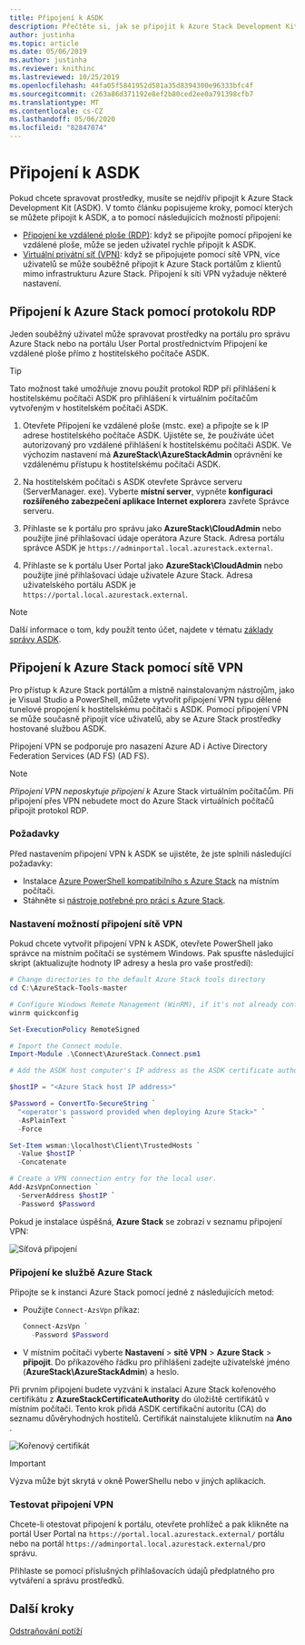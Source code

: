 ```yaml
---
title: Připojení k ASDK
description: Přečtěte si, jak se připojit k Azure Stack Development Kit (ASDK).
author: justinha
ms.topic: article
ms.date: 05/06/2019
ms.author: justinha
ms.reviewer: knithinc
ms.lastreviewed: 10/25/2019
ms.openlocfilehash: 44fa05f5841952d581a35d8394300e96333bfc4f
ms.sourcegitcommit: c263a86d371192e8ef2b80ced2ee0a791398cfb7
ms.translationtype: MT
ms.contentlocale: cs-CZ
ms.lasthandoff: 05/06/2020
ms.locfileid: "82847074"
---
```

# <a name="connect-to-the-asdk"></a>Připojení k ASDK

Pokud chcete spravovat prostředky, musíte se nejdřív připojit k Azure Stack Development Kit (ASDK). V tomto článku popisujeme kroky, pomocí kterých se můžete připojit k ASDK, a to pomocí následujících možností připojení:

* [Připojení ke vzdálené ploše (RDP)](#connect-with-rdp): když se připojíte pomocí připojení ke vzdálené ploše, může se jeden uživatel rychle připojit k ASDK.
* [Virtuální privátní síť (VPN)](#connect-with-vpn): když se připojujete pomocí sítě VPN, více uživatelů se může souběžně připojit k Azure Stack portálům z klientů mimo infrastrukturu Azure Stack. Připojení k síti VPN vyžaduje některé nastavení.

<a name="connect-with-rdp"></a>
## <a name="connect-to-azure-stack-using-rdp"></a>Připojení k Azure Stack pomocí protokolu RDP

Jeden souběžný uživatel může spravovat prostředky na portálu pro správu Azure Stack nebo na portálu User Portal prostřednictvím Připojení ke vzdálené ploše přímo z hostitelského počítače ASDK.

> [!TIP]
> Tato možnost také umožňuje znovu použít protokol RDP při přihlášení k hostitelskému počítači ASDK pro přihlášení k virtuálním počítačům vytvořeným v hostitelském počítači ASDK.

1. Otevřete Připojení ke vzdálené ploše (mstc. exe) a připojte se k IP adrese hostitelského počítače ASDK. Ujistěte se, že používáte účet autorizovaný pro vzdálené přihlášení k hostitelskému počítači ASDK. Ve výchozím nastavení má **AzureStack\AzureStackAdmin** oprávnění ke vzdálenému přístupu k hostitelskému počítači ASDK.  

2. Na hostitelském počítači s ASDK otevřete Správce serveru (ServerManager. exe). Vyberte **místní server**, vypněte **konfiguraci rozšířeného zabezpečení aplikace Internet explorer**a zavřete Správce serveru.

3. Přihlaste se k portálu pro správu jako **AzureStack\CloudAdmin** nebo použijte jiné přihlašovací údaje operátora Azure Stack. Adresa portálu správce ASDK je `https://adminportal.local.azurestack.external`.

4. Přihlaste se k portálu User Portal jako **AzureStack\CloudAdmin** nebo použijte jiné přihlašovací údaje uživatele Azure Stack. Adresa uživatelského portálu ASDK je `https://portal.local.azurestack.external`.

> [!NOTE]
> Další informace o tom, kdy použít tento účet, najdete v tématu [základy správy ASDK](asdk-admin-basics.md#what-account-should-i-use).

<a name="connect-with-vpn"></a>
## <a name="connect-to-azure-stack-using-vpn"></a>Připojení k Azure Stack pomocí sítě VPN

Pro přístup k Azure Stack portálům a místně nainstalovaným nástrojům, jako je Visual Studio a PowerShell, můžete vytvořit připojení VPN typu dělené tunelové propojení k hostitelskému počítači s ASDK. Pomocí připojení VPN se může současně připojit více uživatelů, aby se Azure Stack prostředky hostované službou ASDK.

Připojení VPN se podporuje pro nasazení Azure AD i Active Directory Federation Services (AD FS) (AD FS).

> [!NOTE]
> *Připojení VPN neposkytuje připojení k* Azure Stack virtuálním počítačům. Při připojení přes VPN nebudete moct do Azure Stack virtuálních počítačů připojit protokol RDP.

### <a name="prerequisites"></a>Požadavky
Před nastavením připojení VPN k ASDK se ujistěte, že jste splnili následující požadavky:

- Instalace [Azure PowerShell kompatibilního s Azure Stack](asdk-post-deploy.md#install-azure-stack-powershell) na místním počítači.  
- Stáhněte si [nástroje potřebné pro práci s Azure Stack](asdk-post-deploy.md#download-the-azure-stack-tools).

### <a name="set-up-vpn-connectivity"></a>Nastavení možností připojení sítě VPN

Pokud chcete vytvořit připojení VPN k ASDK, otevřete PowerShell jako správce na místním počítači se systémem Windows. Pak spusťte následující skript (aktualizujte hodnoty IP adresy a hesla pro vaše prostředí):

```powershell
# Change directories to the default Azure Stack tools directory
cd C:\AzureStack-Tools-master

# Configure Windows Remote Management (WinRM), if it's not already configured.
winrm quickconfig  

Set-ExecutionPolicy RemoteSigned

# Import the Connect module.
Import-Module .\Connect\AzureStack.Connect.psm1

# Add the ASDK host computer's IP address as the ASDK certificate authority (CA) to the list of trusted hosts. Make sure you update the IP address and password values for your environment.

$hostIP = "<Azure Stack host IP address>"

$Password = ConvertTo-SecureString `
  "<operator's password provided when deploying Azure Stack>" `
  -AsPlainText `
  -Force

Set-Item wsman:\localhost\Client\TrustedHosts `
  -Value $hostIP `
  -Concatenate

# Create a VPN connection entry for the local user.
Add-AzsVpnConnection `
  -ServerAddress $hostIP `
  -Password $Password

```

Pokud je instalace úspěšná, **Azure Stack** se zobrazí v seznamu připojení VPN:

![Síťová připojení](media/asdk-connect/vpn.png)  

### <a name="connect-to-azure-stack"></a>Připojení ke službě Azure Stack

  Připojte se k instanci Azure Stack pomocí jedné z následujících metod:  

  * Použijte `Connect-AzsVpn` příkaz:
      
    ```powershell
    Connect-AzsVpn `
      -Password $Password
    ```

  * V místním počítači vyberte **Nastavení** > **sítě VPN** > **Azure Stack** > **připojit**. Do příkazového řádku pro přihlášení zadejte uživatelské jméno (**AzureStack\AzureStackAdmin**) a heslo.

Při prvním připojení budete vyzváni k instalaci Azure Stack kořenového certifikátu z **AzureStackCertificateAuthority** do úložiště certifikátů v místním počítači. Tento krok přidá ASDK certifikační autoritu (CA) do seznamu důvěryhodných hostitelů. Certifikát nainstalujete kliknutím na **Ano** .

![Kořenový certifikát](media/asdk-connect/cert.png)  
  
  > [!IMPORTANT]
  > Výzva může být skrytá v okně PowerShellu nebo v jiných aplikacích.

### <a name="test-vpn-connectivity"></a>Testovat připojení VPN

Chcete-li otestovat připojení k portálu, otevřete prohlížeč a pak klikněte na portál User Portal na `https://portal.local.azurestack.external/` portálu nebo na portál `https://adminportal.local.azurestack.external/`pro správu.

Přihlaste se pomocí příslušných přihlašovacích údajů předplatného pro vytváření a správu prostředků.  

## <a name="next-steps"></a>Další kroky

[Odstraňování potíží](asdk-troubleshooting.md)
